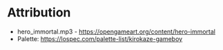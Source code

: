 # Attribution

- hero_immortal.mp3 - https://opengameart.org/content/hero-immortal
- Palette: https://lospec.com/palette-list/kirokaze-gameboy
